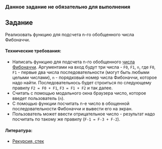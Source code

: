### Данное задание не обязательно для выполнения

## Задание

Реализовать функцию для подсчета n-го обобщенного числа Фибоначчи.

#### Технические требования:
- Написать функцию для подсчета n-го обобщенного [числа Фибоначчи](https://ru.wikipedia.org/wiki/%D0%A7%D0%B8%D1%81%D0%BB%D0%B0_%D0%A4%D0%B8%D0%B1%D0%BE%D0%BD%D0%B0%D1%87%D1%87%D0%B8). Аргументами на вход будут три числа - `F0`, `F1`, `n`, где `F0`, `F1` - первые два числа последовательности (могут быть любыми целыми числами), `n` - порядковый номер числа Фибоначчи, которое надо найти. Последовательнось будет строиться по следующему правилу `F2 = F0 + F1`, `F3 = F1 + F2` и так далее.
- Считать с помощью модального окна браузера число, которое введет пользователь (`n`).
- С помощью функции посчитать n-е число в обощенной последовательности Фибоначчи и вывести его на экран.
- Пользователь может ввести отрицательное число - результат надо посчитать по такому же правилу (`F-1 = F-3 + F-2`).

#### Литература:
- [Рекурсия, стек](https://learn.javascript.ru/recursion)